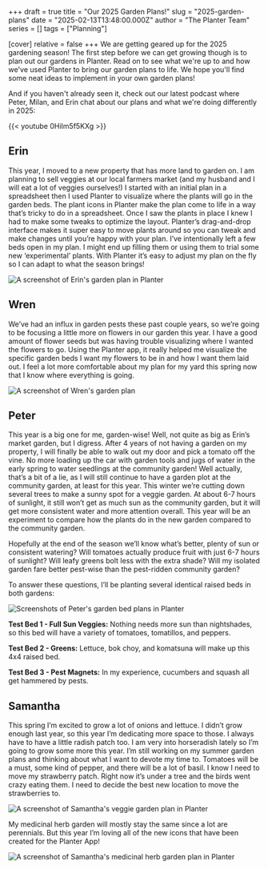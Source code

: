 +++
draft = true
title = "Our 2025 Garden Plans!"
slug = "2025-garden-plans"
date = "2025-02-13T13:48:00.000Z"
author = "The Planter Team"
series = []
tags = ["Planning"]

[cover]
relative = false
+++
We are getting geared up for the 2025 gardening season! The first step before we can get growing though is to plan out our gardens in Planter. Read on to see what we're up to and how we've used Planter to bring our garden plans to life. We hope you'll find some neat ideas to implement in your own garden plans!

And if you haven't already seen it, check out our latest podcast where Peter, Milan, and Erin chat about our plans and what we're doing differently in 2025:

{{< youtube 0HiIm5f5KXg >}}



## Erin

This year, I moved to a new property that has more land to garden on. I am planning to sell veggies at our local farmers market (and my husband and I will eat a lot of veggies ourselves!) I started with an initial plan in a spreadsheet then I used Planter to visualize where the plants will go in the garden beds. The plant icons in Planter make the plan come to life in a way that’s tricky to do in a spreadsheet. Once I saw the plants in place I knew I had to make some tweaks to optimize the layout. Planter’s drag-and-drop interface makes it super easy to move plants around so you can tweak and make changes until you’re happy with your plan. I’ve intentionally left a few beds open in my plan. I might end up filling them or using them to trial some new ‘experimental’ plants. With Planter it’s easy to adjust my plan on the fly so I can adapt to what the season brings!


![A screenshot of Erin's garden plan in Planter](https://ucarecdn.com/e7a20b98-e79d-4c34-977a-1fb77471cf44/Erin-plan.png)



## Wren

We’ve had an influx in garden pests these past couple years, so we’re going to be focusing a little more on flowers in our garden this year. I have a good amount of flower seeds but was having trouble visualizing where I wanted the flowers to go. Using the Planter app, it really helped me visualize the specific garden beds I want my flowers to be in and how I want them laid out. I feel a lot more comfortable about my plan for my yard this spring now that I know where everything is going.


![A screenshot of Wren's garden plan](https://ucarecdn.com/579bbe9c-5e82-4096-a68e-c1e9f836c06c/Wren-plan.png)



## Peter

This year is a big one for me, garden-wise! Well, not quite as big as Erin’s market garden, but I digress. After 4 years of not having a garden on my property, I will finally be able to walk out my door and pick a tomato off the vine. No more loading up the car with garden tools and jugs of water in the early spring to water seedlings at the community garden! Well actually, that’s a bit of a lie, as I will still continue to have a garden plot at the community garden, at least for this year. This winter we’re cutting down several trees to make a sunny spot for a veggie garden. At about 6-7 hours of sunlight, it still won’t get as much sun as the community garden, but it will get more consistent water and more attention overall. This year will be an experiment to compare how the plants do in the new garden compared to the community garden. 

Hopefully at the end of the season we’ll know what’s better, plenty of sun or consistent watering? Will tomatoes actually produce fruit with just 6-7 hours of sunlight? Will leafy greens bolt less with the extra shade? Will my isolated garden fare better pest-wise than the pest-ridden community garden?

To answer these questions, I’ll be planting several identical raised beds in both gardens:

![Screenshots of Peter's garden bed plans in Planter](https://ucarecdn.com/8f59df31-2023-4fec-8621-e75740f3c55f/Peter-plan.png)

**Test Bed 1 - Full Sun Veggies:** Nothing needs more sun than nightshades, so this bed will have a variety of tomatoes, tomatillos, and peppers.

**Test Bed 2 - Greens:** Lettuce, bok choy, and komatsuna will make up this 4x4 raised bed.

**Test Bed 3 - Pest Magnets:** In my experience, cucumbers and squash all get hammered by pests.

## Samantha

This spring I’m excited to grow a lot of onions and lettuce. I didn’t grow enough last year, so this year I’m dedicating more space to those.  I always have to have a little radish patch too. I am very into horseradish lately so I’m going to grow some more this year.  I’m still working on my summer garden plans and thinking about what I want to devote my time to.  Tomatoes will be a must, some kind of pepper, and there will be a lot of basil.  I know I need to move my strawberry patch. Right now it’s under a tree and the birds went crazy eating them. I need to decide the best new location to move the strawberries to. 

![A screenshot of Samantha's veggie garden plan in Planter](https://ucarecdn.com/5e33f779-47c3-42c7-a100-3b3e2c076297/Samantha-plan1.png)

My medicinal herb garden will mostly stay the same since a lot are perennials. But this year I’m loving all of the new icons that have been created for the Planter App!

![A screenshot of Samantha's medicinal herb garden plan in Planter](https://ucarecdn.com/2a9f5173-df34-4348-8a94-3865f2b76c2f/Samantha-plan2.png)
